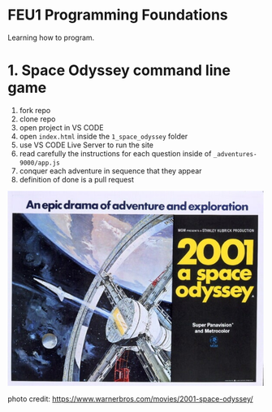 # FEU1 Programming Foundations

Learning how to program.

# 1. Space Odyssey command line game

1. fork repo
2. clone repo
3. open project in VS CODE
4. open `index.html` inside the `1_space_odyssey` folder
5. use VS CODE Live Server to run the site
6. read carefully the instructions for each question inside of `_adventures-9000/app.js`
7. conquer each adventure in sequence that they appear
8. definition of done is a pull request

![space](./1_space_odyssey/img/space_odyssey.jpg)

photo credit: https://www.warnerbros.com/movies/2001-space-odyssey/